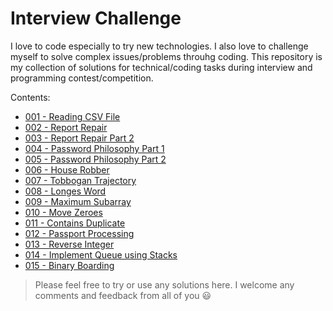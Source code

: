 # Interview Challenge

I love to code especially to try new technologies. I also love to challenge myself to solve complex issues/problems throuhg coding. This repository is my collection of solutions for technical/coding tasks during interview and programming contest/competition.

Contents:
- [001 - Reading CSV File](https://github.com/jfdaniel77/interview-challenge/blob/main/challenges/001-Read_CSV_File/001-Read_CSV_File.ipynb)
- [002 - Report Repair](https://github.com/jfdaniel77/interview-challenge/blob/main/challenges/002-Report_Repair/002-Day01_Report_Repair.ipynb)
- [003 - Report Repair Part 2](https://github.com/jfdaniel77/interview-challenge/blob/main/challenges/003-Report_Repair_Part_2/003-Day02_Report_Repair_Part_2.ipynb)
- [004 - Password Philosophy Part 1](https://github.com/jfdaniel77/interview-challenge/blob/main/challenges/004-Password_Philosophy_Part_1/004-Day03_Password_Philosophy_Part_1.ipynb)
- [005 - Password Philosophy Part 2](https://github.com/jfdaniel77/interview-challenge/blob/main/challenges/005-Password_Philosophy_Part_2/005-Day02_Password_Philosophy_Part_2.ipynb)
- [006 - House Robber](https://github.com/jfdaniel77/interview-challenge/blob/main/challenges/006-House_Robber/006-House_Robber.ipynb)
- [007 - Tobbogan Trajectory](https://github.com/jfdaniel77/interview-challenge/blob/main/challenges/007-Toboggan_Trajectory/007-Day03_Toboggan_Trajectory.ipynb)
- [008 - Longes Word](https://github.com/jfdaniel77/interview-challenge/blob/main/challenges/008-Longest_Word/008-Longest_Word.ipynb)
- [009 - Maximum Subarray](https://github.com/jfdaniel77/interview-challenge/blob/main/challenges/009-Maximum_Subarray/009-Maximum_Subarray.ipynb)
- [010 - Move Zeroes](https://github.com/jfdaniel77/interview-challenge/blob/main/challenges/010-Move_Zeroes/010-Move_Zeroes.ipynb)
- [011 - Contains Duplicate](https://github.com/jfdaniel77/interview-challenge/blob/main/challenges/011-Contains_Duplicate/011-Contains_Duplicate.ipynb)
- [012 - Passport Processing](https://github.com/jfdaniel77/interview-challenge/blob/main/challenges/012-Passport_Processing/012-Day4_Passport_Processing.ipynb)
- [013 - Reverse Integer](https://github.com/jfdaniel77/interview-challenge/blob/main/challenges/013-Reverse_Integer/013-Reverse_Integer.ipynb)
- [014 - Implement Queue using Stacks](https://github.com/jfdaniel77/interview-challenge/blob/main/challenges/014-Implement_Queue_using_Stacks/014-Implement_Queue_using_Stacks.ipynb)
- [015 - Binary Boarding](https://github.com/jfdaniel77/interview-challenge/blob/main/challenges/015-Binary_Boarding/015-Day05_Binary_Boarding.ipynb)

> Please feel free to try or use any solutions here. I welcome any comments and feedback from all of you 😃
